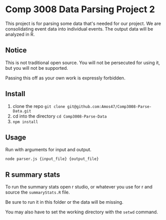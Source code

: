 # Comp 3008 Data Parsing Project 2

This project is for parsing some data that's needed for our project.
We are consolidating event data into individual events. The output data will be analyzed in R.

## Notice

This is not traditional open source. You will not be persecuted for using it, but you will not be supported.

Passing this off as your own work is expressly forbidden.

## Install

1. clone the repo `git clone git@github.com:Amos47/Comp3008-Parse-Data.git`
2. cd into the directory `cd Comp3008-Parse-Data`
3. `npm install`

## Usage

Run with arguments for input and output.

`node parser.js {input_file} {output_file}`

## R summary stats

To run the summary stats open r studio, or whatever you use for r and source the `summaryStats.R` file.

Be sure to run it in this folder or the data will be missing.

You may also have to set the working directory with the `setwd` command.
